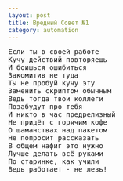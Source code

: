 ```yaml
---
layout: post
title: Вредный Cовет №1
category: automation
---
```


<pre>
Если ты в своей работе
Кучу действий повторяешь
И боишься ошибиться
Закомитив не туда
Ты не пробуй кучу эту
Заменить скриптом обычным
Ведь тогда твои коллеги
Позабудут про тебя
И никто в час предрелизный
Не придёт с горячим кофе
О шаманствах над пакетом
Не попросит рассказать
В общем нафиг это нужно
Лучше делать всё руками
По старинке, как учили
Ведь работает - не лезь!
</pre>